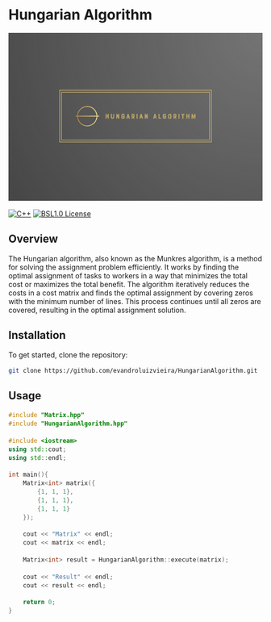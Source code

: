# Hungarian Algorithm

![Logo](https://github.com/evandroluizvieira/HungarianAlgorithm/blob/main/resource/Brand.png)

[![C++](https://img.shields.io/badge/C++-004488)](https://cplusplus.com/)
[![BSL1.0 License](https://img.shields.io/badge/License-BSL-green.svg)](https://choosealicense.com/licenses/bsl-1.0/)

## Overview
The Hungarian algorithm, also known as the Munkres algorithm, is a method for solving the assignment problem efficiently. It works by finding the optimal assignment of tasks to workers in a way that minimizes the total cost or maximizes the total benefit. The algorithm iteratively reduces the costs in a cost matrix and finds the optimal assignment by covering zeros with the minimum number of lines. This process continues until all zeros are covered, resulting in the optimal assignment solution.

## Installation
To get started, clone the repository:
```bash
git clone https://github.com/evandroluizvieira/HungarianAlgorithm.git
```

## Usage
```c++
#include "Matrix.hpp"
#include "HungarianAlgorithm.hpp"

#include <iostream>
using std::cout;
using std::endl;

int main(){
    Matrix<int> matrix({
        {1, 1, 1},
        {1, 1, 1},
        {1, 1, 1}
    });

    cout << "Matrix" << endl;
    cout << matrix << endl;

    Matrix<int> result = HungarianAlgorithm::execute(matrix);

    cout << "Result" << endl;
    cout << result << endl;

    return 0;
}

```

